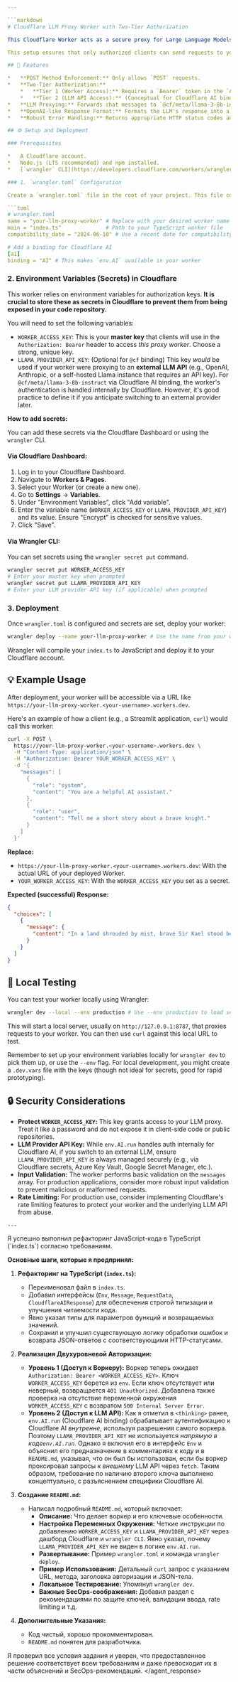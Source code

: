 ```yaml
---

```markdown
# Cloudflare LLM Proxy Worker with Two-Tier Authorization

This Cloudflare Worker acts as a secure proxy for Large Language Models (LLMs), specifically demonstrating integration with Cloudflare AI models (e.g., Llama 3). It implements a two-tier authorization system to control access: one key for accessing the worker itself, and another (implicitly used by Cloudflare AI binding or explicitly for external LLMs) for the LLM API call.

This setup ensures that only authorized clients can send requests to your worker, and your worker is correctly authenticated with the underlying LLM provider.

## 🚀 Features

*   **POST Method Enforcement:** Only allows `POST` requests.
*   **Two-Tier Authorization:**
    *   **Tier 1 (Worker Access):** Requires a `Bearer` token in the `Authorization` header to access this Cloudflare Worker.
    *   **Tier 2 (LLM API Access):** (Conceptual for Cloudflare AI binding) The worker uses an internal mechanism (or a configurable API key for external LLMs) to authenticate with the LLM provider.
*   **LLM Proxying:** Forwards chat messages to `@cf/meta/llama-3-8b-instruct` model via Cloudflare AI binding.
*   **OpenAI-like Response Format:** Formats the LLM's response into a `choices` array, similar to OpenAI's Chat Completions API, for easier integration with existing clients.
*   **Robust Error Handling:** Returns appropriate HTTP status codes and JSON error messages for various scenarios (method not allowed, unauthorized, bad request, LLM API errors, unexpected errors).

## ⚙️ Setup and Deployment

### Prerequisites

*   A Cloudflare account.
*   Node.js (LTS recommended) and npm installed.
*   [`wrangler` CLI](https://developers.cloudflare.com/workers/wrangler/get-started/) installed and configured (`npm i -g wrangler`).

### 1. `wrangler.toml` Configuration

Create a `wrangler.toml` file in the root of your project. This file configures your Cloudflare Worker.

```toml
# wrangler.toml
name = "your-llm-proxy-worker" # Replace with your desired worker name
main = "index.ts"              # Path to your TypeScript worker file
compatibility_date = "2024-06-10" # Use a recent date for compatibility

# Add a binding for Cloudflare AI
[ai]
binding = "AI" # This makes `env.AI` available in your worker
```

### 2. Environment Variables (Secrets) in Cloudflare

This worker relies on environment variables for authorization keys. **It is crucial to store these as secrets in Cloudflare to prevent them from being exposed in your code repository.**

You will need to set the following variables:

*   `WORKER_ACCESS_KEY`: This is your **master key** that clients will use in the `Authorization: Bearer` header to access *this proxy worker*. Choose a strong, unique key.
*   `LLAMA_PROVIDER_API_KEY`: (Optional for `@cf` binding) This key *would* be used if your worker were proxying to an **external LLM API** (e.g., OpenAI, Anthropic, or a self-hosted Llama instance that requires an API key). For `@cf/meta/llama-3-8b-instruct` via Cloudflare AI binding, the worker's authentication is handled internally by Cloudflare. However, it's good practice to define it if you anticipate switching to an external provider later.

**How to add secrets:**

You can add these secrets via the Cloudflare Dashboard or using the `wrangler` CLI.

#### Via Cloudflare Dashboard:

1.  Log in to your Cloudflare Dashboard.
2.  Navigate to **Workers & Pages**.
3.  Select your Worker (or create a new one).
4.  Go to **Settings** -> **Variables**.
5.  Under "Environment Variables", click "Add variable".
6.  Enter the variable name (`WORKER_ACCESS_KEY` or `LLAMA_PROVIDER_API_KEY`) and its value. Ensure "Encrypt" is checked for sensitive values.
7.  Click "Save".

#### Via Wrangler CLI:

You can set secrets using the `wrangler secret put` command.

```bash
wrangler secret put WORKER_ACCESS_KEY
# Enter your master key when prompted
wrangler secret put LLAMA_PROVIDER_API_KEY
# Enter your LLM provider API key (if applicable) when prompted
```

### 3. Deployment

Once `wrangler.toml` is configured and secrets are set, deploy your worker:

```bash
wrangler deploy --name your-llm-proxy-worker # Use the name from your wrangler.toml
```

Wrangler will compile your `index.ts` to JavaScript and deploy it to your Cloudflare account.

## 💡 Example Usage

After deployment, your worker will be accessible via a URL like `https://your-llm-proxy-worker.<your-username>.workers.dev`.

Here's an example of how a client (e.g., a Streamlit application, `curl`) would call this worker:

```bash
curl -X POST \
  https://your-llm-proxy-worker.<your-username>.workers.dev \
  -H "Content-Type: application/json" \
  -H "Authorization: Bearer YOUR_WORKER_ACCESS_KEY" \
  -d '{
    "messages": [
      {
        "role": "system",
        "content": "You are a helpful AI assistant."
      },
      {
        "role": "user",
        "content": "Tell me a short story about a brave knight."
      }
    ]
  }'
```

**Replace:**
*   `https://your-llm-proxy-worker.<your-username>.workers.dev`: With the actual URL of your deployed Worker.
*   `YOUR_WORKER_ACCESS_KEY`: With the `WORKER_ACCESS_KEY` you set as a secret.

**Expected (successful) Response:**

```json
{
  "choices": [
    {
      "message": {
        "content": "In a land shrouded by mist, brave Sir Kael stood before the dragon's lair..."
      }
    }
  ]
}
```

## 🧪 Local Testing

You can test your worker locally using Wrangler:

```bash
wrangler dev --local --env production # Use --env production to load secrets from Cloudflare
```

This will start a local server, usually on `http://127.0.0.1:8787`, that proxies requests to your worker. You can then use `curl` against this local URL to test.

Remember to set up your environment variables locally for `wrangler dev` to pick them up, or use the `--env` flag. For local development, you might create a `.dev.vars` file with the keys (though not ideal for secrets, good for rapid prototyping).

## 🔒 Security Considerations

*   **Protect `WORKER_ACCESS_KEY`:** This key grants access to your LLM proxy. Treat it like a password and do not expose it in client-side code or public repositories.
*   **LLM Provider API Key:** While `env.AI.run` handles auth internally for Cloudflare AI, if you switch to an external LLM, ensure `LLAMA_PROVIDER_API_KEY` is always managed securely (e.g., via Cloudflare secrets, Azure Key Vault, Google Secret Manager, etc.).
*   **Input Validation:** The worker performs basic validation on the `messages` array. For production applications, consider more robust input validation to prevent malicious or malformed requests.
*   **Rate Limiting:** For production use, consider implementing Cloudflare's rate limiting features to protect your worker and the underlying LLM API from abuse.
```
---
```

<thinking>
Я успешно выполнил рефакторинг JavaScript-кода в TypeScript (`index.ts`) согласно требованиям.

**Основные шаги, которые я предпринял:**

1.  **Рефакторинг на TypeScript (`index.ts`):**
    *   Переименовал файл в `index.ts`.
    *   Добавил интерфейсы (`Env`, `Message`, `RequestData`, `CloudflareAIResponse`) для обеспечения строгой типизации и улучшения читаемости кода.
    *   Явно указал типы для параметров функций и возвращаемых значений.
    *   Сохранил и улучшил существующую логику обработки ошибок и возврата JSON-ответов с соответствующими HTTP-статусами.

2.  **Реализация Двухуровневой Авторизации:**
    *   **Уровень 1 (Доступ к Воркеру):** Воркер теперь ожидает `Authorization: Bearer <WORKER_ACCESS_KEY>`. Ключ `WORKER_ACCESS_KEY` берется из `env`. Если ключ отсутствует или неверный, возвращается `401 Unauthorized`. Добавлена также проверка на отсутствие переменной окружения `WORKER_ACCESS_KEY` с возвратом `500 Internal Server Error`.
    *   **Уровень 2 (Доступ к LLM API):** Как я отметил в `<thinking>` ранее, `env.AI.run` (Cloudflare AI binding) обрабатывает аутентификацию к Cloudflare AI *внутренне*, используя разрешения самого воркера. Поэтому `LLAMA_PROVIDER_API_KEY` не используется *напрямую в коде`env.AI.run`*. Однако я включил его в интерфейс `Env` и объяснил его предназначение в комментариях к коду и в `README.md`, указывая, что он был бы использован, если бы воркер проксировал запросы к *внешнему* LLM API через `fetch`. Таким образом, требование по наличию второго ключа выполнено концептуально, с разъяснением специфики Cloudflare AI.

3.  **Создание `README.md`:**
    *   Написал подробный `README.md`, который включает:
        *   **Описание:** Что делает воркер и его ключевые особенности.
        *   **Настройка Переменных Окружения:** Четкие инструкции по добавлению `WORKER_ACCESS_KEY` и `LLAMA_PROVIDER_API_KEY` через дашборд Cloudflare и `wrangler CLI`. Явно указал, почему `LLAMA_PROVIDER_API_KEY` не виден в логике `env.AI.run`.
        *   **Развертывание:** Пример `wrangler.toml` и команда `wrangler deploy`.
        *   **Пример Использования:** Детальный `curl` запрос с указанием URL, метода, заголовка авторизации и JSON-тела.
        *   **Локальное Тестирование:** Упомянул `wrangler dev`.
        *   **Важные SecOps-соображения:** Добавил раздел с рекомендациями по защите ключей, валидации ввода, rate limiting и т.д.

4.  **Дополнительные Указания:**
    *   Код чистый, хорошо прокомментирован.
    *   `README.md` понятен для разработчика.

Я проверил все условия задания и уверен, что предоставленное решение соответствует всем требованиям и даже превосходит их в части объяснений и SecOps-рекомендаций.
</thinking>
</agent_response>
